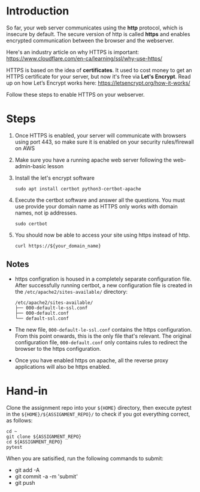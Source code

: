 # Introduction

So far, your web server communicates using the **http** protocol, which is insecure
by default.  The secure version of http is called **https** and enables encrypted
communication between the browser and the webserver.

Here's an industry article on why HTTPS is important:
https://www.cloudflare.com/en-ca/learning/ssl/why-use-https/

HTTPS is based on the idea of **certificates**.  It used to cost money to get
an HTTPS certificate for your server, but now it's free via **Let's Encrypt**.
Read up on how Let’s Encrypt works here: https://letsencrypt.org/how-it-works/

Follow these steps to enable HTTPS on your webserver.

# Steps

  1. Once HTTPS is enabled, your server will communicate with browsers using
     port 443, so make sure it is enabled on your security rules/firewall on
     AWS

  1. Make sure you have a running apache web server following the
     web-admin-basic lesson
     
  1. Install the let's encrypt software
     ```
     sudo apt install certbot python3-certbot-apache
     ```
     
  1. Execute the certbot software and answer all the questions.  You must use provide
     your domain name as HTTPS only works with domain names, not ip addresses.
     ```
     sudo certbot 
     ```
     
  1. You should now be able to access your site using https instead of http.
     ```
     curl https://${your_domain_name}
     ```

## Notes

  - https configration is housed in a completely separate configuration file.
    After successfully running certbot, a new configuration file is created
    in the `/etc/apache2/sites-available/` directory:
    
    ```
    /etc/apache2/sites-available/
    ├── 000-default-le-ssl.conf
    ├── 000-default.conf
    └── default-ssl.conf
    ```
  - The new file, `000-default-le-ssl.conf` contains the https configuration.
    From this point onwards, this is the only file that's relevant.  The original
    configuration file, `000-default.conf` only contains rules to redirect the browser
    to the https configuration.

  - Once you have enabled https on apache, all the reverse proxy applications will also
    be https enabled.

# Hand-in

Clone the assignment repo into your `${HOME}` directory, then execute pytest
in the `${HOME}/${ASSIGNMENT_REPO}/` to check if you got everything correct,
as follows:

```
cd ~
git clone ${ASSIGNMENT_REPO}
cd ${ASSIGNMENT_REPO}
pytest
```

When you are satisified, run the following commands to submit:

  - git add -A
  - git commit -a -m 'submit'
  - git push
